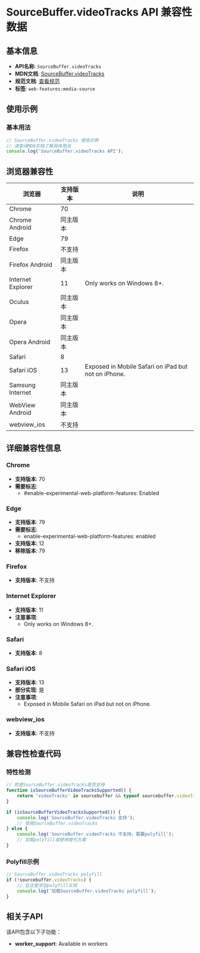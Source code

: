 # SourceBuffer.videoTracks API 兼容性数据

## 基本信息

- **API名称**: `SourceBuffer.videoTracks`
- **MDN文档**: [SourceBuffer.videoTracks](https://developer.mozilla.org/docs/Web/API/SourceBuffer/videoTracks)
- **规范文档**: [查看规范](https://w3c.github.io/media-source/#dom-sourcebuffer-videotracks)
- **标签**: `web-features:media-source`

## 使用示例

### 基本用法

```javascript
// SourceBuffer.videoTracks 使用示例
// 请查阅MDN文档了解具体用法
console.log('SourceBuffer.videoTracks API');
```

## 浏览器兼容性

| 浏览器 | 支持版本 | 说明 |
|--------|----------|------|
| Chrome | 70 |  |
| Chrome Android | 同主版本 |  |
| Edge | 79 |  |
| Firefox | 不支持 |  |
| Firefox Android | 同主版本 |  |
| Internet Explorer | 11 | Only works on Windows 8+. |
| Oculus | 同主版本 |  |
| Opera | 同主版本 |  |
| Opera Android | 同主版本 |  |
| Safari | 8 |  |
| Safari iOS | 13 | Exposed in Mobile Safari on iPad but not on iPhone. |
| Samsung Internet | 同主版本 |  |
| WebView Android | 同主版本 |  |
| webview_ios | 不支持 |  |

## 详细兼容性信息

### Chrome

- **支持版本**: 70
- **需要标志**: 
  - #enable-experimental-web-platform-features: Enabled

### Edge

- **支持版本**: 79
- **需要标志**: 
  - enable-experimental-web-platform-features: enabled
- **支持版本**: 12
- **移除版本**: 79

### Firefox

- **支持版本**: 不支持

### Internet Explorer

- **支持版本**: 11
- **注意事项**:
  - Only works on Windows 8+.

### Safari

- **支持版本**: 8

### Safari iOS

- **支持版本**: 13
- **部分实现**: 是
- **注意事项**:
  - Exposed in Mobile Safari on iPad but not on iPhone.

### webview_ios

- **支持版本**: 不支持

## 兼容性检查代码

### 特性检测

```javascript
// 检查SourceBuffer.videoTracks是否支持
function isSourceBufferVideoTracksSupported() {
    return 'videoTracks' in sourcebuffer && typeof sourcebuffer.videoTracks === 'function';
}

if (isSourceBufferVideoTracksSupported()) {
    console.log('SourceBuffer.videoTracks 支持');
    // 使用SourceBuffer.videoTracks
} else {
    console.log('SourceBuffer.videoTracks 不支持，需要polyfill');
    // 加载polyfill或使用替代方案
}
```

### Polyfill示例

```javascript
// SourceBuffer.videoTracks polyfill
if (!sourcebuffer.videoTracks) {
    // 在这里添加polyfill实现
    console.log('加载SourceBuffer.videoTracks polyfill');
}
```

## 相关子API

该API包含以下子功能：

- **worker_support**: Available in workers

